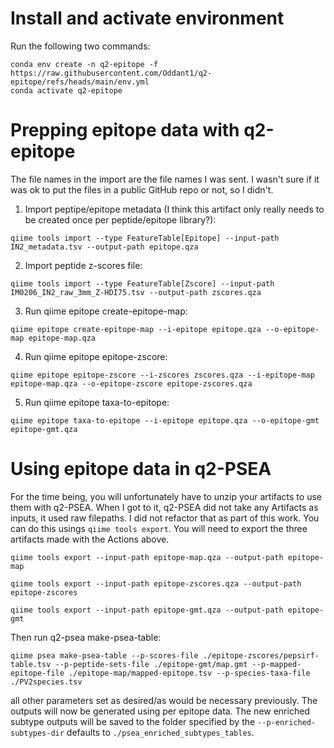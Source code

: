 # Install and activate environment

Run the following two commands:

```
conda env create -n q2-epitope -f https://raw.githubusercontent.com/Oddant1/q2-epitope/refs/heads/main/env.yml
conda activate q2-epitope
```

# Prepping epitope data with q2-epitope

The file names in the import are the file names I was sent. I wasn't sure if it was ok to put the files in a public GitHub repo or not, so I didn't.

1. Import peptipe/epitope metadata (I think this artifact only really needs to be created once per peptide/epitope library?):

`qiime tools import --type FeatureTable[Epitope] --input-path IN2_metadata.tsv --output-path epitope.qza`

2. Import peptide z-scores file:

`qiime tools import --type FeatureTable[Zscore] --input-path IM0206_IN2_raw_3mm_Z-HDI75.tsv --output-path zscores.qza`

3. Run qiime epitope create-epitope-map:

`qiime epitope create-epitope-map --i-epitope epitope.qza --o-epitope-map epitope-map.qza`

4. Run qiime epitope epitope-zscore:

`qiime epitope epitope-zscore --i-zscores zscores.qza --i-epitope-map epitope-map.qza --o-epitope-zscore epitope-zscores.qza`

5. Run qiime epitope taxa-to-epitope:

`qiime epitope taxa-to-epitope --i-epitope epitope.qza --o-epitope-gmt epitope-gmt.qza`

# Using epitope data in q2-PSEA

For the time being, you will unfortunately have to unzip your artifacts to use them with q2-PSEA. When I got to it, q2-PSEA did not take any Artifacts as inputs, it used raw filepaths. I did not refactor that as part of this work. You can do this usings `qiime tools export`. You will need to export the three artifacts made with the Actions above.

`qiime tools export --input-path epitope-map.qza --output-path epitope-map`

`qiime tools export --input-path epitope-zscores.qza --output-path epitope-zscores`

`qiime tools export --input-path epitope-gmt.qza --output-path epitope-gmt`

Then run q2-psea make-psea-table:

`qiime psea make-psea-table --p-scores-file ./epitope-zscores/pepsirf-table.tsv --p-peptide-sets-file ./epitope-gmt/map.gmt --p-mapped-epitope-file ./epitope-map/mapped-epitope.tsv --p-species-taxa-file ./PV2species.tsv`

all other parameters set as desired/as would be necessary previously. The outputs will now be generated using per epitope data. The new enriched subtype outputs will be saved to the folder specified by the `--p-enriched-subtypes-dir` defaults to `./psea_enriched_subtypes_tables`.
